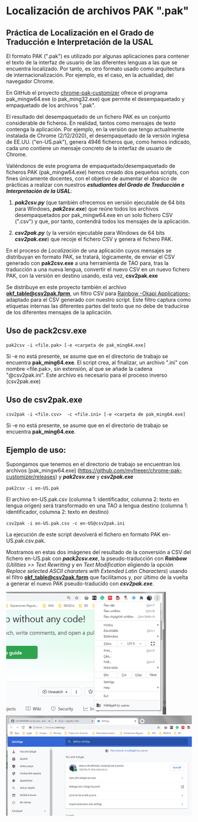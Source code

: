 # Localización de archivos PAK ".pak" 

## Práctica de Localización en el Grado de Traducción e Interpretación de la USAL

El formato PAK (".pak") es utilizado por algunas aplicaciones para contener el texto de la interfaz de usuario de las diferentes lenguas a las que se encuentra localizado. Por tanto, es otro formato usado como arquitectura de internacionalización. Por ejemplo, es el caso, en la actualidad, del navegador Chrome.

En GitHub el proyecto [chrome-pak-customizer](https://github.com/myfreeer/chrome-pak-customizer/releases) ofrece el programa pak_mingw64.exe (o pak_ming32.exe) que permite el desempaquetado y empaquetado de los archivos ".pak".

El resultado del desempaquetado de un fichero PAK es un conjunto considerable de ficheros. En realidad, tantos como mensajes de texto contenga la aplicación. Por ejemplo, en la versión que tengo actualmente instalada de Chrome (2/12/2020), el desempaquetado de la versión inglesa de EE.UU. ("en-US.pak"), genera 4946 ficheros que, como hemos indicado, cada uno contiene un mensaje concreto de la interfaz de usuario de Chrome.

Valiéndonos de este programa de empaquetado/desempaquetado de ficheros PAK (pak_mingw64.exe) hemos creado dos pequeños scripts, con fines únicamente docentes, con el objetivo de aumentar el abanico de prácticas a realizar con nuestros ***estudiantes del Grado de Traducción e Interpretación de la USAL***:
1. ***pak2csv.py*** (que también ofrecemos en versión ejecutable de 64 bits para Windows, ***pak2csv.exe***) que reúne todos los archivos desempaquetados por pak_mingw64.exe en un solo fichero CSV (".csv") y que, por tanto, contendrá todos los mensajes de la aplicación.

2. ***csv2pak.py*** (y la versión ejecutable para Windows de 64 bits ***csv2pak.exe***) que recoje el fichero CSV  y genera el fichero PAK. 

En el proceso de *Localización* de una aplicación cuyos mensajes se distribuyan en formato PAK, se tratará, lógicamente, de enviar el CSV generado con **pak2csv.exe** a una herramienta de TAO para, tras la traducción a una nueva lengua, convertir el nuevo CSV en un nuevo fichero PAK, con la versión en destino usando, esta vez, **csv2pak.exe**

Se distribuye en este proyecto también el archivo **okf_table@csv2pak.fprm**, un filtro CSV para [Rainbow -Okapi Applications-](https://bintray.com/okapi/Distribution) adaptado para el CSV generado con nuestro script. Este filtro captura como etiquetas internas las diferentes partes del texto que no debe de traducirse de los diferentes mensajes de la aplicación.

## Uso de pack2csv.exe

```
pak2csv -i <file.pak> [-e <carpeta de pak_ming64.exe]
```
Si -e no está presente, se asume que en el directorio de trabajo se encuentra **pak_ming64.exe**.
El script crea, al finalizar, un archivo ".ini" con nombre <file.pak>, sin extensión, al que se añade la cadena "@csv2pak.ini". Este archivo es necesario para el proceso inverso (csv2pak.exe) 

## Uso de csv2pak.exe

```
csv2pak -i <file.csv>  -c <file.ini> [-e <carpeta de pak_ming64.exe]
```
Si -e no está presente, se asume que en el directorio de trabajo se encuentra **pak_ming64.exe**.


## Ejemplo de uso:

Supongamos que tenemos en el directorio de trabajo se encuentran los archivos [pak_mingw64.exe]  (https://github.com/myfreeer/chrome-pak-customizer/releases) y ***pak2csv.exe*** y ***csv2pak.exe***

```
pak2csv -i en-US.pak
```

El archivo en-US.pak.csv (columna 1: identificador, columna 2: texto en lengua origen) será transformado en una TAO a lengua destino (columna 1: identificador, columna 2: texto en destino)

```
csv2pak -i en-US.pak.csv -c en-US@csv2pak.ini 
```

La ejecución de este script devolverá el fichero en formato PAK en-US.pak.csv.pak.

Mostramos en estas dos imágenes del resultado de la conversión a CSV del fichero en-US.pak con ***pack2csv.exe***, la pseudo-traducción con ***Rainbow***  (*Utilities >> Text Rewriting* y en *Text Modification* eligiendo la opción *Replace selected ASCII charaters with Extended Latin Characters*) usando el filtro **okf_table@csv2pak.fprm** que facilitamos y, por último de la vuelta a generar el nuevo PAK pseudo-traducido con ***csv2pak.exe***.

![Chrome con opciones activadas](./png/ChromePseudoTraducido_1.png)
![Configuración de Chrome](./png/ChromePseudoTraducido_2.png)
